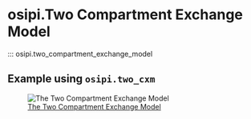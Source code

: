 # osipi.Two Compartment Exchange Model

::: osipi.two_compartment_exchange_model


## Example using `osipi.two_cxm`

<figure class="mkd-glr-thumbcontainer" tooltip="Simulating tissue concentrations from two compartment exchange model with different settings.">
    <img alt="The Two Compartment Exchange Model" src="..\..\..\..\generated\gallery\tissue\images\thumb\mkd_glr_plot_two_cxm_thumb.png" />
    <figcaption class="caption">
        <span class="caption-text">
            <a class="reference internal" href="..\..\..\..\generated\gallery\tissue\plot_two_cxm">
                <span class="std std-ref">The Two Compartment Exchange Model</span>
            </a>
        </span>
    </figcaption>
</figure>
